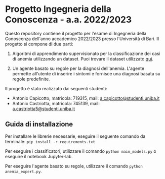 # Progetto Ingegneria della Conoscenza - a.a. 2022/2023

Questo repository contiene il progetto per l'esame di Ingegneria della Conoscenza dell'anno accademico 2022/2023 presso l'Università di Bari. Il progetto si compone di due parti:

1. Algoritmi di apprendimento supervisionato per la classificazione dei casi di anemia utilizzando un dataset. Puoi trovare il dataset utilizzato [qui](https://www.kaggle.com/datasets/biswaranjanrao/anemia-dataset).

2. Un agente basato su regole per la diagnosi dell'anemia. L'agente permette all'utente di inserire i sintomi e fornisce una diagnosi basata su regole predefinite.

Il progetto è stato realizzato dai seguenti studenti:

- Antonio Capicotto, matricola: 719315, mail: [a.capicotto@studenti.uniba.it](a.capicotto@studenti.uniba.it)
- Antonio Castriotta, matricola: 745139, mail: [a.castriotta5@studenti.uniba.it](a.castriotta5@studenti.uniba.it)

## Guida di installazione

Per installare le librerie necessarie, eseguire il seguente comando da terminale: `pip install -r requirements.txt`

Per eseguire i classificatori, utilizzare il comando `python main_models.py` o eseguire il notebook Jupyter-lab.

Per eseguire l'agente basato su regole, utilizzare il comando `python anemia_expert.py`.